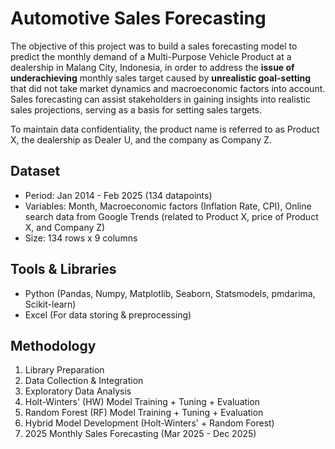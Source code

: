 # Automotive Sales Forecasting
The objective of this project was to build a sales forecasting model to predict the monthly demand of a Multi-Purpose Vehicle Product at a dealership in Malang City, Indonesia, in order to address the **issue of underachieving** monthly sales target caused by **unrealistic goal-setting** that did not take market dynamics and macroeconomic factors into account. Sales forecasting can assist stakeholders in gaining insights into realistic sales projections, serving as a basis for setting sales targets.

To maintain data confidentiality, the product name is referred to as Product X, the dealership as Dealer U, and the company as Company Z.

## Dataset
- Period: Jan 2014 - Feb 2025 (134 datapoints)
- Variables: Month, Macroeconomic factors (Inflation Rate, CPI), Online search data from Google Trends (related to Product X, price of Product X, and Company Z)
- Size: 134 rows x 9 columns

## Tools & Libraries
- Python (Pandas, Numpy, Matplotlib, Seaborn, Statsmodels, pmdarima, Scikit-learn)
- Excel (For data storing & preprocessing)

## Methodology
1. Library Preparation
2. Data Collection & Integration
3. Exploratory Data Analysis
4. Holt-Winters' (HW) Model Training + Tuning + Evaluation
5. Random Forest (RF) Model Training + Tuning + Evaluation
6. Hybrid Model Development (Holt-Winters' + Random Forest)
7. 2025 Monthly Sales Forecasting (Mar 2025 - Dec 2025)
